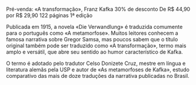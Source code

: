 Pré-venda: «A transformação», Franz Kafka
30% de desconto 
De R$ 44,90 por R$ 29,90
122 páginas
1ª edição

Publicada em 1915, a novela «Die Verwandlung» é traduzida comumente para o português como  «A metamorfose». Muitos leitores conhecem a famosa narrativa sobre Gregor Samsa, mas poucos sabem que o título original também pode ser traduzido como  «A transformação», termo mais amplo e versátil, que abre seu sentido ao humor característico de Kafka.

O termo é adotado pelo tradutor Celso Donizete Cruz, mestre em língua e literatura alemãs pela USP e autor de «As metamorfoses de Kafka», estudo comparativo das mais de doze traduções da narrativa publicadas no Brasil.
